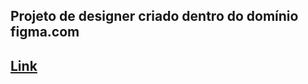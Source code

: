 ## Projeto de designer criado dentro do domínio figma.com

## [Link](https://www.figma.com/file/pjBcyWpTpPlEW4Iw2G2jeG/Ignite-Lab?node-id=0%3A1)